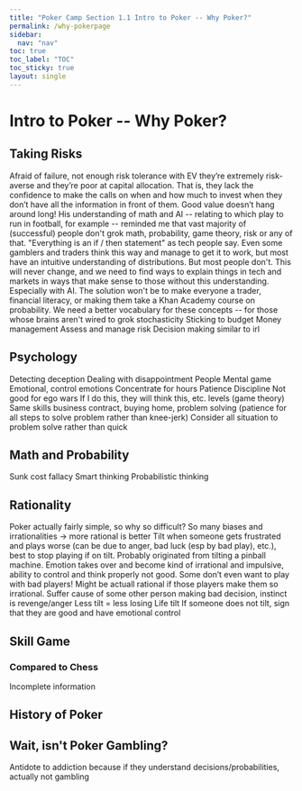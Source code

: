 ```yaml
---
title: "Poker Camp Section 1.1 Intro to Poker -- Why Poker?"
permalink: /why-pokerpage
sidebar:
  nav: "nav"
toc: true
toc_label: "TOC"
toc_sticky: true
layout: single
---
```

# Intro to Poker -- Why Poker?

## Taking Risks
Afraid of failure, not enough risk tolerance with EV
they’re extremely risk-averse and they’re poor at capital allocation. That is, they lack the confidence to make the calls on when and how much to invest when they don’t have all the information in front of them. 
Good value doesn’t hang around long! 
His understanding of math and AI -- relating to which play to run in football, for example -- reminded me that vast majority of (successful) people don't grok math, probability, game theory, risk or any of that. "Everything is an if / then statement" as tech people say. Even some gamblers and traders think this way and manage to get it to work, but most have an intuitive understanding of distributions. But most people don't. This will never change, and we need to find ways to explain things in tech and markets in ways that make sense to those without this understanding. Especially with AI. The solution won't be to make everyone a trader, financial literacy, or making them take a Khan Academy course on probability. We need a better vocabulary for these concepts -- for those whose brains aren't wired to grok stochasticity
Sticking to budget
Money management
Assess and manage risk
Decision making similar to irl

## Psychology 
Detecting deception
Dealing with disappointment
People
Mental game
Emotional, control emotions
Concentrate for hours
Patience
Discipline
Not good for ego wars
If I do this, they will think this, etc. levels (game theory)
Same skills business contract, buying home, problem solving (patience for all steps to solve problem rather than knee-jerk)
Consider all situation to problem solve rather than quick

## Math and Probability
Sunk cost fallacy
Smart thinking
Probabilistic thinking

## Rationality
Poker actually fairly simple, so why so difficult? So many biases and irrationalities → more rational is better
Tilt when someone gets frustrated and plays worse (can be due to anger, bad luck (esp by bad play), etc.), best to stop playing if on tilt. Probably originated from tilting a pinball machine. Emotion takes over and become kind of irrational and impulsive, ability to control and think properly not good. Some don’t even want to play with bad players! Might be actuall rational if those players make them so irrational. 
Suffer cause of some other person making bad decision, instinct is revenge/anger
Less tilt = less losing
Life tilt
If someone does not tilt, sign that they are good and have emotional control

## Skill Game
### Compared to Chess
Incomplete information

## History of Poker

## Wait, isn't Poker Gambling?
Antidote to addiction because if they understand decisions/probabilities, actually not gambling

